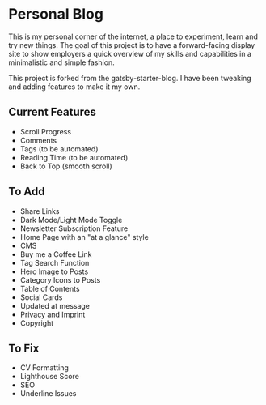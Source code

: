 # Personal Blog

This is my personal corner of the internet, a place to experiment, learn and try new things. The goal of this project is to have a forward-facing display site to show employers a quick overview of my skills and capabilities in a minimalistic and simple fashion.

This project is forked from the gatsby-starter-blog. I have been tweaking and adding features to make it my own.

## Current Features

- Scroll Progress
- Comments
- Tags (to be automated)
- Reading Time (to be automated)
- Back to Top (smooth scroll)

## To Add

- Share Links
- Dark Mode/Light Mode Toggle
- Newsletter Subscription Feature
- Home Page with an "at a glance" style
- CMS
- Buy me a Coffee Link
- Tag Search Function
- Hero Image to Posts
- Category Icons to Posts
- Table of Contents
- Social Cards
- Updated at message
- Privacy and Imprint
- Copyright

## To Fix

- CV Formatting
- Lighthouse Score
- SEO
- Underline Issues
